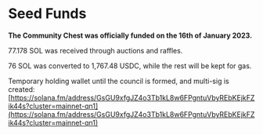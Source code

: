 # Seed Funds

**The Community Chest was officially funded on the 16th of January 2023.**

77.178 SOL was received through auctions and raffles.

76 SOL was converted to 1,767.48 USDC, while the rest will be kept for gas.

Temporary holding wallet until the council is formed, and multi-sig is created:\
[https://solana.fm/address/GsGU9xfgJZ4o3Tb1kL8w6FPgntuVbyREbKEjkFZik44s?cluster=mainnet-qn1](https://solana.fm/address/GsGU9xfgJZ4o3Tb1kL8w6FPgntuVbyREbKEjkFZik44s?cluster=mainnet-qn1)
